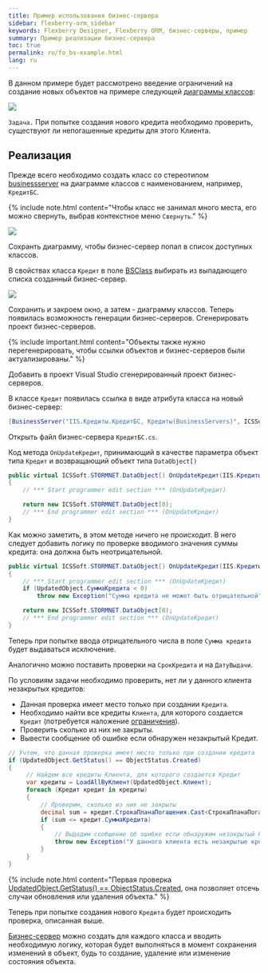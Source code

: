 ```yaml
---
title: Пример использования бизнес-сервера
sidebar: flexberry-orm_sidebar
keywords: Flexberry Designer, Flexberry ORM, бизнес-серверы, пример
summary: Пример реализации бизнес-сервера
toc: true
permalink: ru/fo_bs-example.html
lang: ru
---
```


В данном примере будет рассмотрено введение ограничений на создание новых объектов на примере следующей [диаграммы классов](fd_class-diagram.html):

![](/images/pages/products/flexberry-orm/business-servers/filter-ex-diagram.png)

`Задача.` При попытке создания нового кредита необходимо проверить, существуют ли непогашенные кредиты для этого Клиента.

## Реализация

Прежде всего необходимо создать класс со стереотипом [businessserver](fd_business-servers.html) на диаграмме классов с наименованием, например, `КредитБС`.

{% include note.html content="Чтобы класс не занимал много места, его можно свернуть, выбрав контекстное меню `Свернуть`." %}

![](/images/pages/products/flexberry-orm/business-servers/bs-example.PNG)

Сохранть диаграмму, чтобы бизнес-сервер попал в список доступных классов.

В свойствах класса `Кредит` в поле [BSClass](fd_data-classes.html) выбирать из выпадающего списка созданный бизнес-сервер.

![](/images/pages/products/flexberry-orm/business-servers/bs-example1.PNG)

Сохранить и закроем окно, а затем - диаграмму классов. Теперь появилась возможность генерации бизнес-серверов. Сгенерировать проект бизнес-серверов.

{% include important.html content="Объекты также нужно перегенерировать, чтобы ссылки объектов и бизнес-серверов были актуализированы." %}

Добавить в проект Visual Studio сгенерированный проект бизнес-серверов.

В классе `Кредит` появилась ссылка в виде атрибута класса на новый бизнес-сервер:

``` csharp
[BusinessServer("IIS.Кредиты.КредитБС, Кредиты(BusinessServers)", ICSSoft.STORMNET.Business.DataServiceObjectEvents.OnAllEvents))
```

Открыть файл бизнес-сервера `КредитБС.cs`.

Код метода `OnUpdateКредит`, принимающий в качестве параметра объект типа `Кредит` и возвращающий объект типа `DataObject[)`

``` csharp
public virtual ICSSoft.STORMNET.DataObject[) OnUpdateКредит(IIS.Кредиты.Кредит UpdatedObject)
{
	// *** Start programmer edit section *** (OnUpdateКредит)

	return new ICSSoft.STORMNET.DataObject[0);
	// *** End programmer edit section *** (OnUpdateКредит)
}
```

Как можно заметить, в этом методе ничего не происходит. В него следует добавить логику по проверке вводимого значения суммы кредита: она должна быть неотрицательной.

``` csharp
public virtual ICSSoft.STORMNET.DataObject[) OnUpdateКредит(IIS.Кредиты.Кредит UpdatedObject)
{
	// *** Start programmer edit section *** (OnUpdateКредит)
	if (UpdatedObject.СуммаКредита < 0)
		throw new Exception("Сумма кредита не может быть отрицательной");

	return new ICSSoft.STORMNET.DataObject[0);
	// *** End programmer edit section *** (OnUpdateКредит)
}
```

Теперь при попытке ввода отрицательного числа в поле `Сумма кредита` будет выдаваться исключение.

Аналогично можно поставить проверки на `СрокКредита` и на `ДатуВыдачи`.

По условиям задачи необходимо проверить, нет ли у данного клиента незакрытых кредитов:

* Данная проверка имеет место только при создании `Кредита`.
* Необходимо найти все кредиты `Клиента`, для которого создается `Кредит` (потребуется наложение [ограничения](fo_limitation.html)).
* Проверить сколько из них не закрыты.
* Вывести сообщение об ошибке если обнаружен незакрытый Кредит.

``` csharp
// Учтем, что данная проверка имеет место только при создании кредита
if (UpdatedObject.GetStatus() == ObjectStatus.Created)
{
     // Найдем все кредиты Клиента, для которого создается Кредит
     var кредиты = LoadAllByКлиент(UpdatedObject.Клиент);
     foreach (Кредит кредит in кредиты)
     {
         // Проверим, сколько из них не закрыты
         decimal sum = кредит.СтрокаПланаПогашения.Cast<СтрокаПланаПогашения>().Sum(stroke => stroke.Сумма);
         if (sum <= кредит.СуммаКредита)
         {
             // Выдадим сообщение об ошибке если обнаружим незакрытый Кредит
             throw new Exception("У данного клиента есть незакрытые кредиты.");
         }
     }
}
```

{% include note.html content="Первая проверка [UpdatedObject.GetStatus() == ObjectStatus.Created](fo_object-status.html), она позволяет отсечь случаи обновления или удаления объекта." %}

Теперь при попытке создания нового `Кредита` будет происходить проверка, описанная выше.

[Бизнес-сервер](fo_business-server.html) можно создать для каждого класса и вводить необходимую логику, которая будет выполняться в момент сохранения изменений в объект, будь то создание, удаление или изменение состояния объекта.
